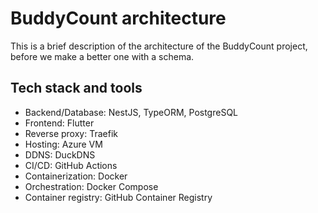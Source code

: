 # BuddyCount architecture

This is a brief description of the architecture of the BuddyCount project, before we make a better one with a schema.

## Tech stack and tools

- Backend/Database: NestJS, TypeORM, PostgreSQL
- Frontend: Flutter
- Reverse proxy: Traefik
- Hosting: Azure VM
- DDNS: DuckDNS
- CI/CD: GitHub Actions
- Containerization: Docker
- Orchestration: Docker Compose
- Container registry: GitHub Container Registry